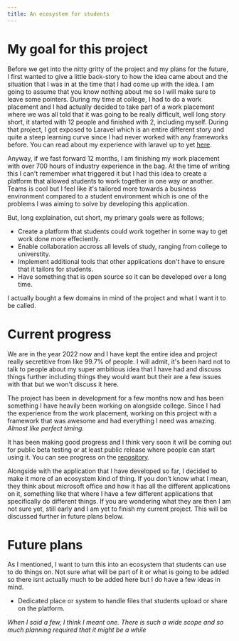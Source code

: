 ```yaml
---
title: An ecosystem for students
---
```


# My goal for this project
Before we get into the nitty gritty of the project and my plans for the future, I first wanted to give a little back-story to how the idea came about and the situation that I was in at the time that I had come up with the idea. I am going to assume that you know nothing about me so I will make sure to leave some pointers. During my time at college, I had to do a work placement and I had actually decided to take part of a work placement where we was all told that it was going to be really difficult, well long story short, it started with 12 people and finished with 2, including myself. During that project, I got exposed to Laravel which is an entire different story and quite a steep learning curve since I had never worked with any frameworks before. You can read about my experience with laravel up to yet [here](https://blog.willthedeveloper.co.uk/2022/02/13/laravel-one-year-later.html).

Anyway, if we fast forward 12 months, I am finishing my work placement with over 700 hours of industry experience in the bag. At the time of writing this I can't remember what triggered it but I had this idea to create a platform that allowed students to work together in one way or another. Teams is cool but I feel like it's tailored more towards a business environment compared to a student environment which is one of the problems I was aiming to solve by developing this application.

But, long explaination, cut short, my primary goals were as follows;
* Create a platform that students could work together in some way to get work done more effeciently.
* Enable collaboration accross all levels of study, ranging from college to universtity.
* Implement additional tools that other applications don't have to ensure that it tailors for students.
* Have something that is open source so it can be developed over a long time.

I actually bought a few domains in mind of the project and what I want it to be called.

# Current progress
We are in the year 2022 now and I have kept the entire idea and project really secretitive from like 99.7% of people. I will admit, it's been hard not to talk to people about my super ambitious idea that I have had and discuss things further including things they would want but their are a few issues with that but we won't discuss it here.

The project has been in development for a few months now and has been something I have heavily been working on alongside college. Since I had the experience from the work placement, working on this project with a framework that was awesome and had everything I need was amazing. *Almost like perfect timing.*

It has been making good progress and I think very soon it will be coming out for public beta testing or at least public release where people can start using it. You can see progress on the [repository](https://github.com/WillTheDeveloper/StudyPortal).

Alongside with the application that I have developed so far, I decided to make it more of an ecosystem kind of thing. If you don't know what I mean, they think about microsoft office and how it has all the different applications on it, something like that where I have a few different applications that specifically do different things. If you are wondering what they are then I am not sure yet, still early and I am yet to finish my current project. This will be discussed further in future plans below.

# Future plans
As I mentioned, I want to turn this into an ecosystem that students can use to do things on. Not sure what will be part of it or what is going to be added so there isnt actually much to be added here but I do have a few ideas in mind.
* Dedicated place or system to handle files that students upload or share on the platform.

*When I said a few, I think I meant one. There is such a wide scope and so much planning required that it might be a while*
